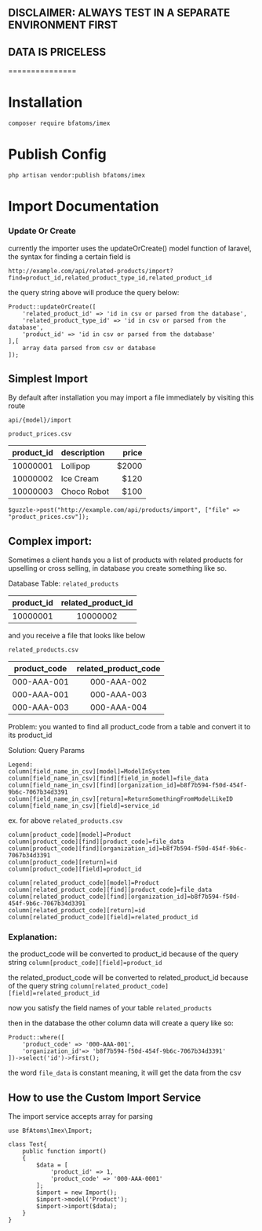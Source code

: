 ## DISCLAIMER: ALWAYS TEST IN A SEPARATE ENVIRONMENT FIRST
## DATA IS PRICELESS
===============

# Installation
```
composer require bfatoms/imex
```

# Publish Config
```
php artisan vendor:publish bfatoms/imex
```

# Import Documentation

### Update Or Create
currently the importer uses the updateOrCreate() model function of laravel, the syntax for finding a certain field is

```
http://example.com/api/related-products/import?find=product_id,related_product_type_id,related_product_id
```
the query string above will produce the query below:
```
Product::updateOrCreate([
    'related_product_id' => 'id in csv or parsed from the database',
    'related_product_type_id' => 'id in csv or parsed from the database',
    'product_id' => 'id in csv or parsed from the database'
],[
    array data parsed from csv or database
]);
```

## Simplest Import

By default after installation you may import a file immediately by visiting this route
```
api/{model}/import
```
`
product_prices.csv
`

| product_id  | description | price |
|:-----------:|:----------  | -----:|
| 10000001    | Lollipop    | $2000 |
| 10000002    | Ice Cream   |  $120 |
| 10000003    | Choco Robot |  $100 |


```
$guzzle->post("http://example.com/api/products/import", ["file" => "product_prices.csv"]);
```


## Complex import:

Sometimes a client hands you a list of products with related products for upselling or cross selling, in database you create something like so.


Database Table:
`related_products`

| product_id | related_product_id |
|:----------:|:------------------:|
|10000001|10000002|

and you receive a file that looks like below

`related_products.csv`

| product_code | related_product_code |
|:----------:|:------------------:|
|000-AAA-001|000-AAA-002|
|000-AAA-001|000-AAA-003|
|000-AAA-003|000-AAA-004|


Problem: you wanted to find all product_code from a table and convert it to its product_id

Solution: Query Params
```
Legend:
column[field_name_in_csv][model]=ModelInSystem
column[field_name_in_csv][find][field_in_model]=file_data
column[field_name_in_csv][find][organization_id]=b8f7b594-f50d-454f-9b6c-7067b34d3391
column[field_name_in_csv][return]=ReturnSomethingFromModelLikeID
column[field_name_in_csv][field]=service_id
```
ex. for above `related_products.csv`
```
column[product_code][model]=Product
column[product_code][find][product_code]=file_data
column[product_code][find][organization_id]=b8f7b594-f50d-454f-9b6c-7067b34d3391
column[product_code][return]=id
column[product_code][field]=product_id

column[related_product_code][model]=Product
column[related_product_code][find][product_code]=file_data
column[related_product_code][find][organization_id]=b8f7b594-f50d-454f-9b6c-7067b34d3391
column[related_product_code][return]=id
column[related_product_code][field]=related_product_id
```

### Explanation:
the product_code will be converted to product_id because of the query string `column[product_code][field]=product_id`

the related_product_code will be converted to related_product_id because of the query string `column[related_product_code][field]=related_product_id`

now you satisfy the field names of your table `related_products`

then in the database the other column data will create a query like so:

```
Product::where([
    'product_code' => '000-AAA-001',
    'organization_id'=> 'b8f7b594-f50d-454f-9b6c-7067b34d3391'
])->select('id')->first();
```
the word `file_data` is constant meaning, it will get the data from the csv


## How to use the Custom Import Service

The import service accepts array for parsing 

```
use BfAtoms\Imex\Import;

class Test{
    public function import()
    {
        $data = [
            'product_id' => 1,
            'product_code' => '000-AAA-0001'
        ];
        $import = new Import();
        $import->model('Product');
        $import->import($data);
    }
}
```